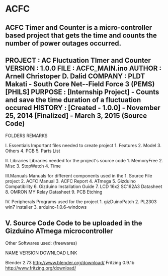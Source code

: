 # ACFC
ACFC Timer and Counter is a micro-controller based project that gets the time and 
counts the number of power outages occurred.
-------------------------------------------------------------------------------------------------
PROJECT :   AC Fluctuation TImer and Counter
VERSION :   1.0.0
FILE    :   ACFC_MAIN.ino
AUTHOR  :   Arnell Christoper D. Dalid
COMPANY :   PLDT Makati - South Core Net--Field Force 3 (PEMS) [PHILS]
PURPOSE :   [Internship Project] - Counts and save the time duration of a fluctuation occured
HISTORY :   [Created - 1.0.0]    - November 25, 2014
            [Finalized]          - March 3, 2015 (Source Code)
-------------------------------------------------------------------------------------------------          
FOLDERS										REMARKS

I.	Essentials								Important files needed to create project
	1. Features
	2. Model
	3. Others
	4. PCB
	5. Parts List

II.	Libraries								Libraries needed for the project's source code
	1. MemoryFree
	2. Misc
	3. StopWatch
	4. Time

III.Manuals									Manuals for different components used in the
	1. Source File							project
	2. ACFC Manual
	3. ACFC Report
	4. ATmega
	5. Gizduino Compatibility
	6. Gizduino Installation Guide
	7. LCD 16x2 SC162A3 Datasheet
	8. OMRON MY Relay Datasheet
	9. PCB Etching

IV.	Peripherals								Programs used for the project
	1. gizDuinoPatch
	2. PL2303 win7 installer
	3. arduino-1.0.6-windows

V.	Source Code								Code to be uploaded in the Gizduino ATmega
											microcontroller
-------------------------------------------------------------------------------------------------                                   
Other Softwares used: (freewares)

NAME		VERSION		DOWNLOAD LINK

Blender		2.73		http://www.blender.org/download/
Fritzing	0.9.1b		http://www.fritzing.org/download/
                      
